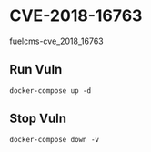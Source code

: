 # CVE-2018-16763

fuelcms-cve_2018_16763

## Run Vuln

```
docker-compose up -d
```

## Stop Vuln

```
docker-compose down -v
```

